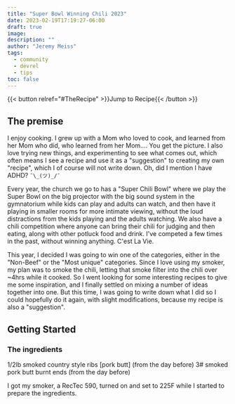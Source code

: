 ```yaml
---
title: "Super Bowl Winning Chili 2023"
date: 2023-02-19T17:19:27-06:00
draft: true
image: 
description: ""
author: "Jeremy Meiss"
tags:
  - community
  - devrel
  - tips
toc: false
---
```


{{< button relref="#TheRecipe" >}}Jump to Recipe{{< /button >}}  

## The premise

I enjoy cooking. I grew up with a Mom who loved to cook, and learned from her Mom who did, who learned from her Mom.... You get the picture. I also love trying new things, and experimenting to see what comes out, which often means I see a recipe and use it as a "suggestion" to creating my own "recipe", which I of course will not write down. Oh, did I mention I have ADHD?  `¯\_(ツ)_/¯`

Every year, the church we go to has a "Super Chili Bowl" where we play the Super Bowl on the big projector with the big sound system in the gymnatorium while kids can play and adults can watch, and then have it playing in smaller rooms for more intimate viewing, without the loud distractions from the kids playing and the adults watching. We also have a chili competition where anyone can bring their chili for judging and then eating, along with other potluck food and drink. I've competed a few times in the past, without winning anything. C'est La Vie.

This year, I decided I was going to win one of the categories, either in the "Non-Beef" or the "Most unique" categories. Since I love using my smoker, my plan was to smoke the chili, letting that smoke filter into the chili over ~4hrs while it cooked. So I went looking for some interesting recipes to give me some inspiration, and I finally settled on mixing a number of ideas together into one. But this time, I was going to write down what I did so I could hopefully do it again, with slight modifications, because my recipe is also a "suggestion".

## Getting Started

### The ingredients

1/2lb smoked country style ribs [pork butt] (from the day before)
3# smoked pork butt burnt ends (from the day before)


I got my smoker, a RecTec 590, turned on and set to 225F while I started to prepare the ingredients.